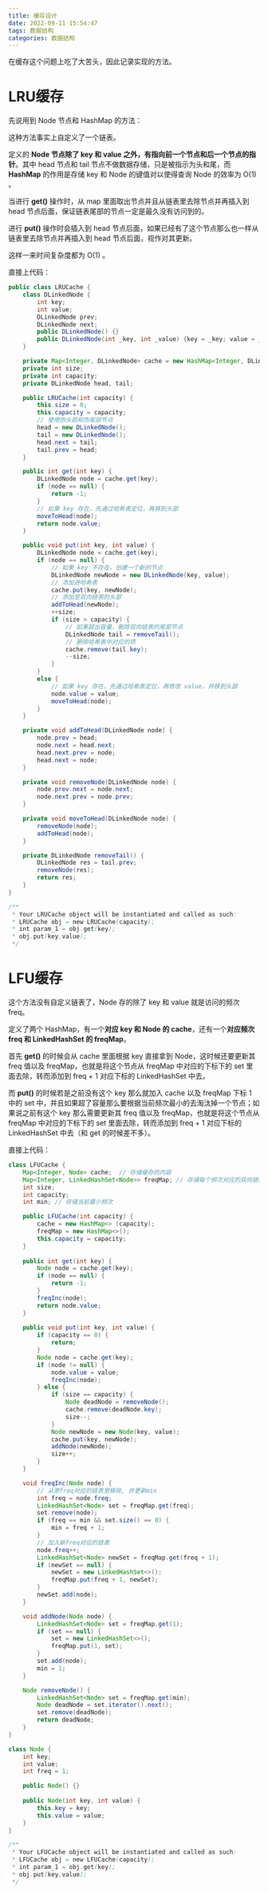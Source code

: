 ```yaml
---
title: 缓存设计
date: 2022-09-11 15:54:47
tags: 数据结构
categories: 数据结构
---
```


在缓存这个问题上吃了大苦头，因此记录实现的方法。

# LRU缓存

先说用到 Node 节点和 HashMap 的方法：

这种方法事实上自定义了一个链表。

定义的 **Node 节点除了 key 和 value 之外，有指向前一个节点和后一个节点的指针**。其中 head 节点和 tail 节点不做数据存储，只是被指示为头和尾，而 **HashMap** 的作用是存储 key 和 Node 的键值对以使得查询 Node 的效率为 O(1) 。

当进行 **get()** 操作时，从 map 里面取出节点并且从链表里去除节点并再插入到 head 节点后面，保证链表尾部的节点一定是最久没有访问到的。

进行 **put()** 操作时会插入到 head 节点后面，如果已经有了这个节点那么也一样从链表里去除节点并再插入到 head 节点后面，视作对其更新。

这样一来时间复杂度都为 O(1) 。

直接上代码：

```java
public class LRUCache {
    class DLinkedNode {
        int key;
        int value;
        DLinkedNode prev;
        DLinkedNode next;
        public DLinkedNode() {}
        public DLinkedNode(int _key, int _value) {key = _key; value = _value;}
    }

    private Map<Integer, DLinkedNode> cache = new HashMap<Integer, DLinkedNode>();
    private int size;
    private int capacity;
    private DLinkedNode head, tail;

    public LRUCache(int capacity) {
        this.size = 0;
        this.capacity = capacity;
        // 使用伪头部和伪尾部节点
        head = new DLinkedNode();
        tail = new DLinkedNode();
        head.next = tail;
        tail.prev = head;
    }

    public int get(int key) {
        DLinkedNode node = cache.get(key);
        if (node == null) {
            return -1;
        }
        // 如果 key 存在，先通过哈希表定位，再移到头部
        moveToHead(node);
        return node.value;
    }

    public void put(int key, int value) {
        DLinkedNode node = cache.get(key);
        if (node == null) {
            // 如果 key 不存在，创建一个新的节点
            DLinkedNode newNode = new DLinkedNode(key, value);
            // 添加进哈希表
            cache.put(key, newNode);
            // 添加至双向链表的头部
            addToHead(newNode);
            ++size;
            if (size > capacity) {
                // 如果超出容量，删除双向链表的尾部节点
                DLinkedNode tail = removeTail();
                // 删除哈希表中对应的项
                cache.remove(tail.key);
                --size;
            }
        }
        else {
            // 如果 key 存在，先通过哈希表定位，再修改 value，并移到头部
            node.value = value;
            moveToHead(node);
        }
    }

    private void addToHead(DLinkedNode node) {
        node.prev = head;
        node.next = head.next;
        head.next.prev = node;
        head.next = node;
    }

    private void removeNode(DLinkedNode node) {
        node.prev.next = node.next;
        node.next.prev = node.prev;
    }

    private void moveToHead(DLinkedNode node) {
        removeNode(node);
        addToHead(node);
    }

    private DLinkedNode removeTail() {
        DLinkedNode res = tail.prev;
        removeNode(res);
        return res;
    }
}

/**
 * Your LRUCache object will be instantiated and called as such:
 * LRUCache obj = new LRUCache(capacity);
 * int param_1 = obj.get(key);
 * obj.put(key,value);
 */
```



# LFU缓存

这个方法没有自定义链表了，Node 存的除了 key 和 value 就是访问的频次 freq。

定义了两个 HashMap，有一个**对应 key 和 Node 的 cache**，还有一个**对应频次 freq 和 LinkedHashSet 的 freqMap**。

首先 **get()** 的时候会从 cache 里面根据 key 直接拿到 Node，这时候还要更新其 freq 值以及 freqMap，也就是将这个节点从 freqMap 中对应的下标下的 set 里面去除，转而添加到 freq + 1 对应下标的 LinkedHashSet 中去。

而 **put()** 的时候若是之前没有这个 key 那么就加入 cache 以及 freqMap 下标 1 中的 set 中，并且如果超了容量那么要根据当前频次最小的去淘汰掉一个节点；如果说之前有这个 key 那么需要更新其 freq 值以及 freqMap，也就是将这个节点从 freqMap 中对应的下标下的 set 里面去除，转而添加到 freq + 1 对应下标的 LinkedHashSet 中去（和 get 的时候差不多）。

直接上代码：

```java
class LFUCache {
    Map<Integer, Node> cache;  // 存储缓存的内容
    Map<Integer, LinkedHashSet<Node>> freqMap; // 存储每个频次对应的双向链表
    int size;
    int capacity;
    int min; // 存储当前最小频次

    public LFUCache(int capacity) {
        cache = new HashMap<> (capacity);
        freqMap = new HashMap<>();
        this.capacity = capacity;
    }
    
    public int get(int key) {
        Node node = cache.get(key);
        if (node == null) {
            return -1;
        }
        freqInc(node);
        return node.value;
    }
    
    public void put(int key, int value) {
        if (capacity == 0) {
            return;
        }
        Node node = cache.get(key);
        if (node != null) {
            node.value = value;
            freqInc(node);
        } else {
            if (size == capacity) {
                Node deadNode = removeNode();
                cache.remove(deadNode.key);
                size--;
            }
            Node newNode = new Node(key, value);
            cache.put(key, newNode);
            addNode(newNode);
            size++;     
        }
    }

    void freqInc(Node node) {
        // 从原freq对应的链表里移除, 并更新min
        int freq = node.freq;
        LinkedHashSet<Node> set = freqMap.get(freq);
        set.remove(node);
        if (freq == min && set.size() == 0) { 
            min = freq + 1;
        }
        // 加入新freq对应的链表
        node.freq++;
        LinkedHashSet<Node> newSet = freqMap.get(freq + 1);
        if (newSet == null) {
            newSet = new LinkedHashSet<>();
            freqMap.put(freq + 1, newSet);
        }
        newSet.add(node);
    }

    void addNode(Node node) {
        LinkedHashSet<Node> set = freqMap.get(1);
        if (set == null) {
            set = new LinkedHashSet<>();
            freqMap.put(1, set);
        } 
        set.add(node); 
        min = 1;
    }

    Node removeNode() {
        LinkedHashSet<Node> set = freqMap.get(min);
        Node deadNode = set.iterator().next();
        set.remove(deadNode);
        return deadNode;
    }
}

class Node {
    int key;
    int value;
    int freq = 1;

    public Node() {}
    
    public Node(int key, int value) {
        this.key = key;
        this.value = value;
    }
}

/**
 * Your LFUCache object will be instantiated and called as such:
 * LFUCache obj = new LFUCache(capacity);
 * int param_1 = obj.get(key);
 * obj.put(key,value);
 */
```

